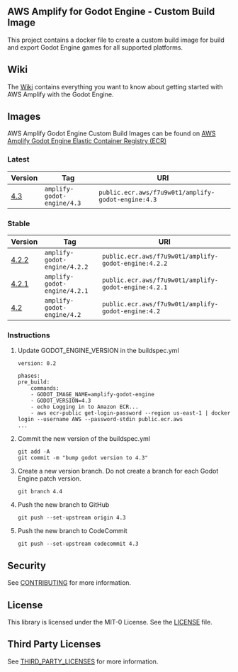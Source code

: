 ## AWS Amplify for Godot Engine - Custom Build Image

This project contains a docker file to create a custom build image for build and export Godot Engine games for all supported platforms.

## Wiki

The [Wiki](https://github.com/aws-samples/amplify-godot-engine/wiki) contains everything you want to know about getting started with AWS Amplify with the Godot Engine.

## Images

AWS Amplify Godot Engine Custom Build Images can be found on [AWS Amplify Godot Engine Elastic Container Registry (ECR)](https://gallery.ecr.aws/f7u9w0t1/amplify-godot-engine/)

### Latest

| Version | Tag | URI | 
| --- | --- | --- | 
| [4.3](https://godotengine.org/download/archive/4.3-stable) | ```amplify-godot-engine/4.3``` | ```public.ecr.aws/f7u9w0t1/amplify-godot-engine:4.3``` |

### Stable

| Version | Tag | URI |
| --- | --- | --- | 
| [4.2.2](https://godotengine.org/download/archive/4.2.2-stable) | ```amplify-godot-engine/4.2.2``` | ```public.ecr.aws/f7u9w0t1/amplify-godot-engine:4.2.2``` |
| [4.2.1](https://godotengine.org/download/archive/4.2.1-stable) | ```amplify-godot-engine/4.2.1``` | ```public.ecr.aws/f7u9w0t1/amplify-godot-engine:4.2.1``` |
| [4.2](https://godotengine.org/download/archive/4.2-stable) | ```amplify-godot-engine/4.2``` | ```public.ecr.aws/f7u9w0t1/amplify-godot-engine:4.2``` |

### Instructions

1. Update GODOT_ENGINE_VERSION in the buildspec.yml
    ```
    version: 0.2

    phases:
    pre_build:
        commands:
        - GODOT_IMAGE_NAME=amplify-godot-engine
        - GODOT_VERSION=4.3
        - echo Logging in to Amazon ECR...
        - aws ecr-public get-login-password --region us-east-1 | docker login --username AWS --password-stdin public.ecr.aws
    ...
    ```
2. Commit the new version of the buildspec.yml
    ```
    git add -A
    git commit -m "bump godot version to 4.3"
    ```
3. Create a new version branch. Do not create a branch for each Godot Engine patch version.
    ```
    git branch 4.4
    ```
4. Push the new branch to GitHub
    ```
    git push --set-upstream origin 4.3
    ```
5. Push the new branch to CodeCommit
    ```
    git push --set-upstream codecommit 4.3
    ```

## Security

See [CONTRIBUTING](CONTRIBUTING.md#security-issue-notifications) for more information.

## License

This library is licensed under the MIT-0 License. See the [LICENSE](LICENSE.md) file.

## Third Party Licenses

See [THIRD_PARTY_LICENSES](THIRD_PARTY_LICENSES.md) for more information.
